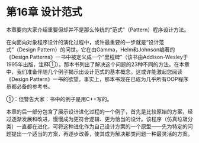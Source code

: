 # 第16章 设计范式

本章要向大家介绍重要但却并不是那么传统的“范式”（Pattern）程序设计方法。

在向面向对象程序设计的演化过程中，或许最重要的一步就是“设计范式”（Design Pattern）的问世。它在由Gamma，Helm和Johnson编著的《Design Patterns》一书中被定义成一个“里程碑”（该书由Addison-Wesley于1995年出版，注释①）。那本书列出了解决这个问题的23种不同的方法。在本章中，我们准备伴随几个例子揭示出设计范式的基本概念。这或许能激起您阅读《Design Pattern》一书的欲望。事实上，那本书现在已成为几乎所有OOP程序员都必备的参考书。

①：但警告大家：书中的例子是用C++写的。

本章的后一部分包含了展示设计进化过程的一个例子，首先是比较原始的方案，经过逐渐发展和改进，慢慢成为更符合逻辑、更为恰当的设计。该程序（仿真垃圾分类）一直都在进化，可将这种进化作为自己设计方案的一个原型——先为特定的问题提出一个适当的方案，再逐步改善，使其成为解决那类问题一种最灵活的方案。

